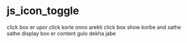 # js_icon_toggle
click box er upor click korle onno arekti click box show korbe and sathe sathe display box er content gulo dekha jabe
